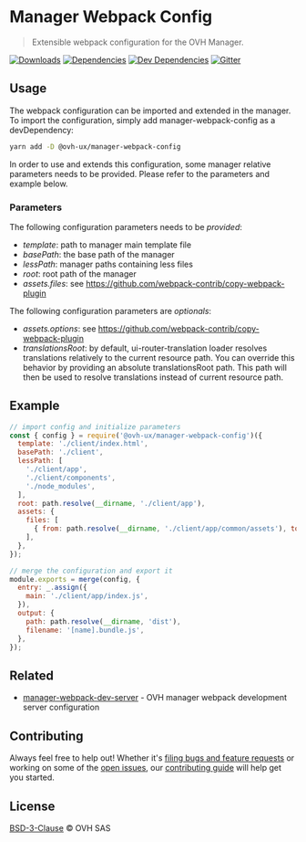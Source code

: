 # Manager Webpack Config

> Extensible webpack configuration for the OVH Manager.

[![Downloads](https://badgen.net/npm/dt/@ovh-ux/manager-webpack-config)](https://npmjs.com/package/@ovh-ux/manager-webpack-config) [![Dependencies](https://badgen.net/david/dep/ovh-ux/manager-webpack-config)](https://npmjs.com/package/@ovh-ux/manager-webpack-config?activeTab=dependencies) [![Dev Dependencies](https://badgen.net/david/dev/ovh-ux/manager-webpack-config)](https://npmjs.com/package/@ovh-ux/manager-webpack-config?activeTab=dependencies) [![Gitter](https://badgen.net/badge/gitter/ovh-ux/blue?icon=gitter)](https://gitter.im/ovh/ux)

## Usage

The webpack configuration can be imported and extended in the manager.
To import the configuration, simply add manager-webpack-config as a devDependency:

```sh
yarn add -D @ovh-ux/manager-webpack-config
```

In order to use and extends this configuration, some manager relative parameters needs
to be provided. Please refer to the parameters and example below.

### Parameters

The following configuration parameters needs to be _provided_:

 - _template_: path to manager main template file
 - _basePath_: the base path of the manager
 - _lessPath_: manager paths containing less files
 - _root_: root path of the manager
 - _assets.files_: see https://github.com/webpack-contrib/copy-webpack-plugin

The following configuration parameters are _optionals_:
 - _assets.options_: see https://github.com/webpack-contrib/copy-webpack-plugin
 - _translationsRoot_: by default, ui-router-translation loader resolves translations
   relatively to the current resource path. You can override this behavior by providing
   an absolute translationsRoot path. This path will then be used to resolve translations
   instead of current resource path.

## Example

```js
// import config and initialize parameters
const { config } = require('@ovh-ux/manager-webpack-config')({
  template: './client/index.html',
  basePath: './client',
  lessPath: [
    './client/app',
    './client/components',
    './node_modules',
  ],
  root: path.resolve(__dirname, './client/app'),
  assets: {
    files: [
      { from: path.resolve(__dirname, './client/app/common/assets'), to: 'assets' },
    ],
  },
});

// merge the configuration and export it
module.exports = merge(config, {
  entry: _.assign({
    main: './client/app/index.js',
  }),
  output: {
    path: path.resolve(__dirname, 'dist'),
    filename: '[name].bundle.js',
  },
});
```

## Related

* [manager-webpack-dev-server](https://github.com/ovh-ux/manager-webpack-dev-server) - OVH manager webpack development server configuration

## Contributing

Always feel free to help out! Whether it's [filing bugs and feature requests](https://github.com/ovh-ux/manager-webpack-config/issues/new) or working on some of the [open issues](https://github.com/ovh-ux/manager-webpack-config/issues), our [contributing guide](CONTRIBUTING.md) will help get you started.

## License

[BSD-3-Clause](LICENSE) © OVH SAS
